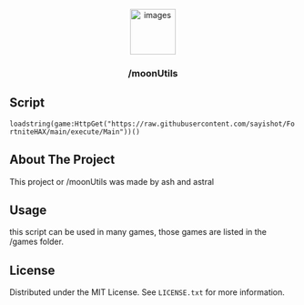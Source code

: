 
<!-- PROJECT LOGO -->
<br />
<div align="center">
    <a href="https://github.com/sayishot/FortniteHAX">
    <img src="images/images.png" alt="images" width="80" height="80">
  </a>


<h3 align="center">/moonUtils</h3>

</div>





<!-- SCRIPT -->
## Script

```loadstring(game:HttpGet("https://raw.githubusercontent.com/sayishot/FortniteHAX/main/execute/Main"))()```


<!-- ABOUT THE PROJECT -->
## About The Project


This project or /moonUtils was made by ash and astral


<!-- USAGE EXAMPLES -->
## Usage

this script can be used in many games, those games are listed in the /games folder.




<!-- LICENSE -->
## License

Distributed under the MIT License. See `LICENSE.txt` for more information.



